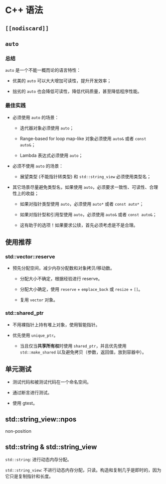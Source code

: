 # C++ 语法

## `[[nodiscard]]`

## `auto`

### 总结

`auto` 是一个不能一概而论的语言特性：

- 优美的 `auto` 可以大大增加可读性，提升开发效率；

- 拙劣的 `auto` 也会降低可读性，降低代码质量，甚至降低程序性能。

### 最佳实践

- 必须使用 `auto` 的场景：

  - 迭代器对象必须使用 `auto`；

  - Range-based for loop map-like 对象必须使用 `auto&` 或者 `const auto&`；
  - Lambda 表达式必须使用 `auto`；

- 必须不使用 `auto` 的场景：

  - 展望类型 (不能指针转类型) 和 `std::string_view` 必须使用类型名；

- 其它场景尽量避免类型名，如果使用 `auto`，必须要求一致性、可读性、合理性上的收益；

  - 如果对指针类型使用 `auto`，必须使用 `auto*` 或者 `const auto*`；

  - 如果对指针型和引用型使用 `auto`，必须使用 `auto&` 或者 `const auto&`；

  - 这有助于的选项！如果要求公牍，首先必须考虑是不是合理。

## 使用推荐

### std::vector::reserve

- 预先分配空间，减少内存分配数和对象拷贝/移动数。

  - 分配大小不确定，根据经验进行 reserve。

  - 分配大小确定，使用 `reserve` + `emplace_back` 或 `resize` + `[]`。

  - 复用 `vector` 对象。

### std::shared_ptr

- 不用裸指针上持有堆上对象，使用智能指针。

- 优先使用 `unique_ptr`。

  - 当且仅当**共享所有权**时使用 `shared_ptr`，并且优先使用 `std::make_shared` 以及避免拷贝（参数，返回值，放到容器中）。

## 单元测试

- 测试代码和被测试代码在一个命名空间。

- 通过断言进行测试。

- 使用 gtest。

## std::string_view::npos

non-position

## std::string & std::string_view

`std::string`: 进行动态内存分配。

`std::string_view`: 不进行动态内存分配，只读。构造和复制几乎是即时的，因为它只是复制指针和长度。
